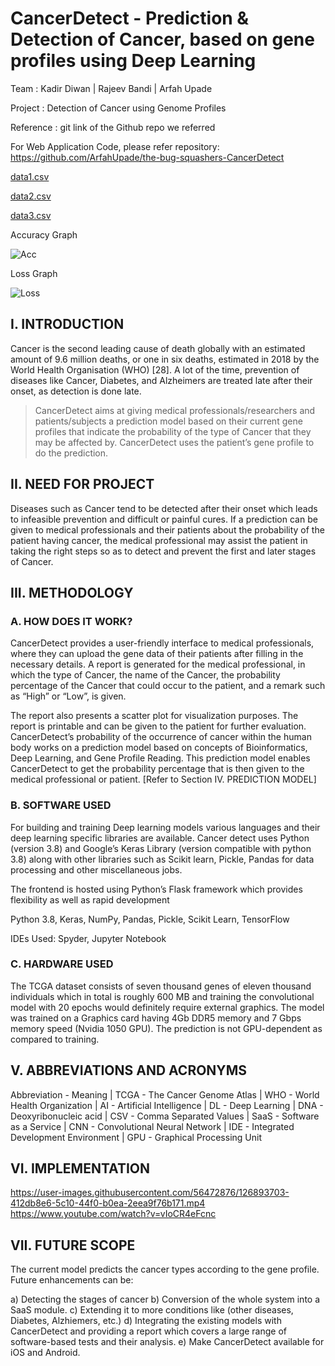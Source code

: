 # CancerDetect - Prediction & Detection of Cancer, based on gene profiles using Deep Learning

Team : Kadir Diwan | Rajeev Bandi | Arfah Upade 

Project : Detection of Cancer using Genome Profiles

Reference : git link of the Github repo we referred

For Web Application Code, please refer repository: https://github.com/ArfahUpade/the-bug-squashers-CancerDetect

[data1.csv](https://github.com/diwan-kadir/CancerDetect/files/6565741/data1.csv)

[data2.csv](https://github.com/diwan-kadir/CancerDetect/files/6565742/data2.csv)

[data3.csv](https://github.com/diwan-kadir/CancerDetect/files/6565743/data3.csv)

Accuracy Graph

![Acc](https://github.com/diwan-kadir/CancerDetect/blob/master/Accuracy.png)

Loss Graph

![Loss](https://github.com/diwan-kadir/CancerDetect/blob/master/Loss.png)


## I. INTRODUCTION
Cancer is the second leading cause of death globally with an estimated amount of 9.6 million deaths, or one in six deaths, estimated in 2018 by the World Health Organisation (WHO) [28]. A lot of the time, prevention of diseases like Cancer, Diabetes, and Alzheimers are treated late after their onset, as detection is done late.

>CancerDetect aims at giving medical professionals/researchers and patients/subjects a prediction model based on their current gene profiles that indicate the probability of the type of Cancer that they may be affected by. CancerDetect uses the patient’s gene profile to do the prediction.

## II. NEED FOR PROJECT
Diseases such as Cancer tend to be detected after their onset which leads to infeasible prevention and difficult or painful cures. If a prediction can be given to medical professionals and their patients about the probability of the patient having cancer, the medical professional may assist the patient in taking the right steps so as to detect and prevent the first and later stages of Cancer.

## III. METHODOLOGY

### A. HOW DOES IT WORK?
CancerDetect provides a user-friendly interface to medical professionals, where they can upload the gene data of their patients after filling in the necessary details. A report is generated for the medical professional, in which the type of Cancer, the name of the Cancer, the probability percentage of the Cancer that could occur to the patient, and a remark such as “High” or “Low”, is given.

The report also presents a scatter plot for visualization purposes. The report is printable and can be given to the patient for further evaluation. CancerDetect’s probability of the occurrence of cancer within the human body works on a prediction model based on concepts of Bioinformatics, Deep Learning, and Gene Profile Reading. This prediction model enables CancerDetect to get the probability percentage that is then given to the medical professional or patient. [Refer to Section IV. PREDICTION MODEL]

### B. SOFTWARE USED
For building and training Deep learning models various languages and their deep learning specific libraries are available. Cancer detect uses Python (version 3.8) and Google’s Keras Library (version compatible with python 3.8) along with other libraries such as Scikit learn, Pickle, Pandas for data processing and other miscellaneous jobs.

The frontend is hosted using Python’s Flask framework which provides flexibility as well as rapid development

Python 3.8, Keras, NumPy, Pandas, Pickle, Scikit Learn, TensorFlow

IDEs Used: Spyder, Jupyter Notebook

### C. HARDWARE USED
The TCGA dataset consists of seven thousand genes of eleven thousand individuals which in total is roughly 600 MB and training the convolutional model with 20 epochs would
definitely require external graphics. The model was trained on a Graphics card having 4Gb DDR5 memory and 7 Gbps memory speed (Nvidia 1050 GPU). The prediction is not GPU-dependent as compared to training.

## V. ABBREVIATIONS AND ACRONYMS
Abbreviation - Meaning |
TCGA - The Cancer Genome Atlas |
WHO - World Health Organization |
AI - Artificial Intelligence |
DL - Deep Learning |
DNA - Deoxyribonucleic acid |
CSV - Comma Separated Values |
SaaS - Software as a Service |
CNN - Convolutional Neural Network |
IDE - Integrated Development Environment |
GPU - Graphical Processing Unit

## VI. IMPLEMENTATION


https://user-images.githubusercontent.com/56472876/126893703-412db8e6-5c10-44f0-b0ea-2eea9f76b171.mp4
https://www.youtube.com/watch?v=vIoCR4eFcnc



## VII. FUTURE SCOPE
The current model predicts the cancer types according to the gene profile. Future enhancements can be:

a) Detecting the stages of cancer
b) Conversion of the whole system into a SaaS module.
c) Extending it to more conditions like (other diseases, Diabetes, Alzhiemers, etc.)
d) Integrating the existing models with CancerDetect and providing a report which covers a large range of software-based tests and their analysis.
e) Make CancerDetect available for iOS and Android.

